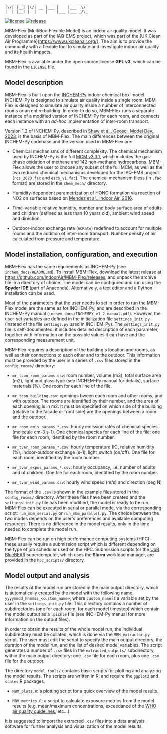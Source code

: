 ```
_  _ ___  _  _    ____ _    ____ _  _
|\/| |__] |\/| __ |___ |    |___  \/
|  | |__] |  |    |    |___ |___ _/\_
```

[![license](https://img.shields.io/github/license/IndoorAir/MBM-Flex?color=green)](https://github.com/IndoorAir/MBM-Flex/blob/master/LICENSE) [![release](https://img.shields.io/github/v/release/IndoorAir/MBM-Flex?color=orange)](https://github.com/IndoorAir/MBM-Flex/releases)

MBM-Flex (MultiBox-Flexible Model) is an indoor air quality model. It was developed as part of the IAQ-EMS project, which was part of the [UK Clean Air Programme]{https://www.ukcleanair.org/}. The aim is to provide the community with a flexible tool to simulate and investigate indoor air quality and its health impacts.

MBM-Flex is available under the open source license **GPL v3**, which can be found in the `LICENSE` file.

## Model description

MBM-Flex is built upon the [INCHEM-Py](https://github.com/DrDaveShaw/INCHEM-Py/) indoor chemical box-model. INCHEM-Py is designed to simulate air quality inside a single room. MBM-Flex is designed to simulate air quality inside a number of interconnected rooms or an entire building. In order to do so, MBM-Flex runs a separate instance of a modified version of INCHEM-Py for each room, and connects each instance with an *ad-hoc* implementation of inter-room transport.

Version 1.2 of INCHEM-Py, described in [Shaw et al., Geosci. Model Dev., 2023](https://doi.org/10.5194/gmd-16-7411-2023), is the basis of MBM-Flex. The main differences between the original INCHEM-Py codebase and the version used in MBM-Flex are:

- Chemical mechanisms of different complexity. The chemical mechanism used by INCHEM-Py is the full [MCM v3.3.1](https://mcm.york.ac.uk/MCM/), which includes the gas-phase oxidation of methane and 142 non-methane hydrocarbons. MBM-Flex allows the user to choose any subset of the full MCM, as well as the two reduced chemical mechanisms developed for the IAQ-EMS project (`rcs_2023.fac` and `escs_v1.fac`). The chemical mechanism filess (in `.fac` format) are stored in the `chem_mech/` directory.

- Humidity-dependent parametrization of HONO formation via reaction of NO2 on surfaces based on [Mendez et al., Indoor Air, 2016](https://doi.org/10.1111/ina.12320).

- Time-variable relative humidity, number and body surface area of adults and children (defined as less than 10 years old), ambient wind speed and direction.

- Outdoor-indoor exchange rate (`ACRate`) redefined to account for multiple rooms and the addition of inter-room transport. Number density of air calculated from pressure and temperature.

## Model installation, configuration, and execution

MBM-Flex has the same requirements as INCHEM-Py (see `inchem_docs/README.md`). To install MBM-Flex, download the latest release at https://github.com/IndoorAir/MBM-Flex/releases, and unpack the archive file in a directory of choice. The model can be configured and run using the **Spyder IDE** (part of [Anaconda](https://www.anaconda.com/)). Alternatively, a text editor and a Python installation can be used.

Most of the parameters that the user needs to set in order to run the MBM-Flex model are the same as for INCHEM-Py, and are described in the INCHEM-Py manual (`inchem_docs/INCHEMPY_v1_2_manual.pdf`). However, the user-set variables are defined in the initialization file `settings_init.py` (instead of the file `settings.py` used in INCHEM-Py). The `settings_init.py` file is self-documented: it includes detailed description of each parameter, together with information on the possible values it can have and the corresponding measurement unit.

MBM-Flex requires a description of the building's location and rooms, as well as their connections to each other and to the outdoor. This information must be provided by the user in a series of `.csv` files stored in the `config_rooms/` directory:

- `mr_tcon_room_params.csv`: room number, volume (m3), total surface area (m2), light and glass type (see INCHEM-Py manual for details), surface materials (%). One room for each line of the file.

- `mr_tcon_building.csv`: openings bween each room and other rooms, and with outdoor. The rooms are identified by their number, and the area of each opening is in m2. It must be specified on which side of the building (relative to the facade or front side) are the openings between a room and the outdoor.

- `mr_room_emis_params_*.csv`: hourly emission rates of chemical species (molecule cm-3 s-1). One chemical species for each line of the file; one file for each room, identified by the room number.

- `mr_tvar_room_params_*.csv`: hourly temperature (K), relative humidity (%), indoor-outdoor exchange (s-1), light_switch (on/off). One file for each room, identified by the room number.

- `mr_tvar_expos_params_*.csv`: hourly occupancy, i.e. number of adults and of children. One file for each room, identified by the room number.

- `mr_tvar_wind_params.csv`: hourly wind speed (m/s) and direction (deg N)

The format of the `.csv` is shown in the example files stored in the `config_rooms/` directory. After these files have been created and the `settings_init.py` file has been modified, the model is ready to be run. MBM-Flex can be executed in serial or parallel mode, via the corresponding script: `run_mbm_serial.py` or `run_mbm_parallel.py`. The choice between the two modes depends on the user's preferences and available computing resources. There is no difference in the model results, only in the time needed to complete the model run.

MBM-Flex can be run on high performance computing systems (HPC): these usually require a submission script which is different depending on the type of job scheduler used on the HPC. Submission scripts for the [UoB BlueBEAR](https://www.birmingham.ac.uk/research/arc/bear/) supercomputer, which uses the **Slurm** workload manager, are provided in the `hpc_scripts/` directory.

## Model output and analysis

The results of the model run are stored in the main output directory, which is automatically created by the model with the following name: `yyyymmdd_hhmmss_<custom_name>`, where `custom_name` is a variable set by the user in the `settings_init.py` file. This directory contains a number of subdirectories (one for each room, for each model timestep) which contain the model output as a `.pickle` file (see INCHEM-Py manual for more information on the output files).

In order to obtain the results of the whole model run, the individual subdirectory must be collated, which is done via the `MBM_extractor.py` script. The user must edit the script to specify the main output directory, the duration of the model run, and the list of desired model variables. The script generates a number of `.csv` files in the `extracted_outputs/` subdirectory, within the main output directory: one `.csv` file for each room, plus one `.csv` file for the outdoor.

The directory `model_tools/` contains basic scripts for plotting and analyzing the model results. The scripts are written in R, and require the `ggplot2` and `scales` R packages.

- `MBM_plots.R`: a plotting script for a quick overview of the model results.

- `MBM_metrics.R`: a script to calculate exposure metrics from the model results (e.g. mean/maximum concentrations, exceedance of the [WHO air quality guidelines](https://www.who.int/publications/i/item/9789240034228), etc...).


It is suggested to import the extracted `.csv` files into a data analysis software for further analysis and visualization of the model results.
